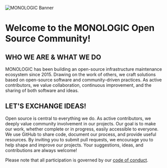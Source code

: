 ![MONOLOGIC Banner]()

# Welcome to the MONOLOGIC Open Source Community!

## WHO WE ARE & WHAT WE DO

MONOLOGIC has been building an open-source infrastructure maintenance ecosystem since 2015. Drawing on the work of others, we craft solutions based on open-source software and community-driven practices. As active contributors, we value collaboration, continuous improvement, and the sharing of both software and ideas.

## LET'S EXCHANGE IDEAS!

Open source is central to everything we do. As active contributors, we deeply value community involvement in our projects. Our goal is to make our work, whether complete or in progress, easily accessible to everyone. We use GitHub to share code, document our process, and provide useful resources. By inviting you to submit pull requests, we encourage you to help shape and improve our projects. Your suggestions, ideas, and contributions are always welcome!

Please note that all participation is governed by our [code of conduct](https://www.monologic.ru/code-of-conduct/).
